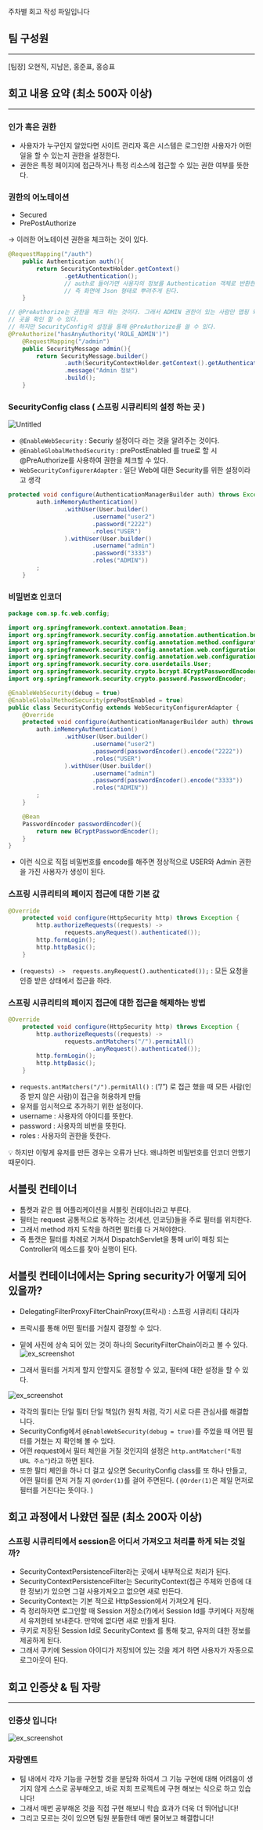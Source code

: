 주차별 회고 작성 파일입니다

## 팀 구성원

---

[팀장] 오현직, 지남은, 홍준표, 홍승표

## 회고 내용 요약 (최소 500자 이상)

---

### 인가 혹은 권한

- 사용자가 누구인지 알았다면 사이트 관리자 혹은 시스템은 로그인한 사용자가 어떤 일을 할 수 있는지 권한을 설정한다.
- 권한은 특정 페이지에 접근하거나 특정 리소스에 접근할 수 있는 권한 여부를 뜻한다.

### 권한의 어노테이션

- Secured
- PrePostAuthorize

→ 이러한 어노테이션 권한을 체크하는 것이 있다.

```java
@RequestMapping("/auth")
    public Authentication auth(){
        return SecurityContextHolder.getContext()
                .getAuthentication();
				// auth로 들어가면 사용자의 정보를 Authentication 객체로 반환한다.
				// 즉 화면에 Json 형태로 뿌려주게 된다.
    }

// @PreAuthorize는 권한을 체크 하는 것이다. 그래서 ADMIN 권한이 있는 사람만 맵핑 되어 있는
// 곳을 확인 할 수 있다.
// 하지만 SecurityConfig의 설정을 통해 @PreAuthorize를 쓸 수 있다.
@PreAuthorize("hasAnyAuthority('ROLE_ADMIN')")
    @RequestMapping("/admin")
    public SecurityMessage admin(){
        return SecurityMessage.builder()
                .auth(SecurityContextHolder.getContext().getAuthentication())
                .message("Admin 정보")
                .build();
    }
```
### SecurityConfig class ( 스프링 시큐리티의 설정 하는 곳 )

![Untitled](./img/config.png)

- `@EnableWebSecurity` : Securiy 설정이다 라는 것을 알려주는 것이다.
- `@EnableGlobalMethodSecurity` : prePostEnabled 를 true로 할 시 @PreAuthorize를 사용하여 권한을 체크할 수 있다.
- `WebSecurityConfigurerAdapter` : 일단 Web에 대한 Security를 위한 설정이라고 생각

```java
protected void configure(AuthenticationManagerBuilder auth) throws Exception {
        auth.inMemoryAuthentication()
                .withUser(User.builder()
                        .username("user2")
                        .password("2222")
                        .roles("USER")
                ).withUser(User.builder()
                        .username("admin")
                        .password("3333")
                        .roles("ADMIN"))
        ;
    }
```
### 비밀번호 인코더

```java
package com.sp.fc.web.config;

import org.springframework.context.annotation.Bean;
import org.springframework.security.config.annotation.authentication.builders.AuthenticationManagerBuilder;
import org.springframework.security.config.annotation.method.configuration.EnableGlobalMethodSecurity;
import org.springframework.security.config.annotation.web.configuration.EnableWebSecurity;
import org.springframework.security.config.annotation.web.configuration.WebSecurityConfigurerAdapter;
import org.springframework.security.core.userdetails.User;
import org.springframework.security.crypto.bcrypt.BCryptPasswordEncoder;
import org.springframework.security.crypto.password.PasswordEncoder;

@EnableWebSecurity(debug = true)
@EnableGlobalMethodSecurity(prePostEnabled = true)
public class SecurityConfig extends WebSecurityConfigurerAdapter {
    @Override
    protected void configure(AuthenticationManagerBuilder auth) throws Exception {
        auth.inMemoryAuthentication()
                .withUser(User.builder()
                        .username("user2")
                        .password(passwordEncoder().encode("2222"))
                        .roles("USER")
                ).withUser(User.builder()
                        .username("admin")
                        .password(passwordEncoder().encode("3333"))
                        .roles("ADMIN"))
        ;
    }

    @Bean
    PasswordEncoder passwordEncoder(){
        return new BCryptPasswordEncoder();
    }
}
```

- 이런 식으로 직접 비밀번호를 encode를 해주면 정상적으로 USER와 Admin 권한을 가진 사용자가 생성이 된다.

### 스프링 시큐리티의 페이지 접근에 대한 기본 값

```java
@Override
    protected void configure(HttpSecurity http) throws Exception {
        http.authorizeRequests((requests) ->
                requests.anyRequest().authenticated());
        http.formLogin();
        http.httpBasic();
    }
```

- `(requests) ->  requests.anyRequest().authenticated());` : 모든 요청을 인증 받은 상태에서 접근을 하라.

### 스프링 시큐리티의 페이지 접근에 대한 접근을 해제하는 방법

```java
@Override
    protected void configure(HttpSecurity http) throws Exception {
        http.authorizeRequests((requests) ->
                requests.antMatchers("/").permitAll()
                        .anyRequest().authenticated());
        http.formLogin();
        http.httpBasic();
    }
```

- `requests.antMatchers("/").permitAll()` : (”/”) 로 접근 했을 때 모든 사람(인증 받지 않은 사람)이 접근을 허용하게 만듦
- 유저를 임시적으로 추가하기 위한 설정이다.
- username : 사용자의 아이디를 뜻한다.
- password : 사용자의 비번을 뜻한다.
- roles : 사용자의 권한을 뜻한다.

<aside>
💡 하지만 이렇게 유저를 만든 경우는 오류가 난다. 왜냐하면 비밀번호를 인코더 안했기 때문이다.

</aside>

## 서블릿 컨테이너

- 톰켓과 같은 웹 어플리케이션을 서블릿 컨테이너라고 부른다.
- 필터는 request 공통적으로 동작하는 것(세션, 인코딩)들을 주로 필터를 위치한다.
- 그래서 method 까지 도착을 하려면 필터를 다 거쳐야한다.
- 즉 톰캣은 필터를 차례로 거쳐서 DispatchServlet을 통해 url이 매칭 되는 Controller의 메소드를 찾아 실행이 된다.

## 서블릿 컨테이너에서는 Spring security가 어떻게 되어 있을까?

- DelegatingFilterProxyFilterChainProxy(프락시) : 스프링 시큐리티 대리자
- 프락시를 통해 어떤 필터를 거칠지 결정할 수 있다.
- 밑에 사진에 상속 되어 있는 것이 하나의 SecurityFilterChain이라고 볼 수 있다.
  ![ex_screenshot](./img/filterchainimege.PNG)


- 그래서 필터를 거치게 할지 안할지도 결정할 수 있고, 필터에 대한 설정을 할 수 있다.


![ex_screenshot](./img/filter.PNG)
- 각각의 필터는 단일 필터 단일 책임(?) 원칙 처럼, 각기 서로 다른 관심사를 해결합니다.
- SecurityConfig에서 `@EnableWebSecurity(debug = true)`를 주었을 때 어떤 필터를 거쳤는 지 확인해 볼 수 있다.
- 어떤 request에서 필터 체인을 거칠 것인지의 설정은 `http.antMatcher("특정 URL 주소"`)라고 하면 된다.
- 또한 필터 체인을 하나 더 걸고 싶으면 SecurityConfig class를 또 하나 만들고, 어떤 필터를 먼저 거칠 지 `@Order(1)`를 걸어 주면된다. ( `@Order(1)`은 제일 먼저로 필터를 거친다는 뜻이다. )


## 회고 과정에서 나왔던 질문 (최소 200자 이상)


### 스프링 시큐리티에서 session은 어디서 가져오고 처리를 하게 되는 것일까?

- SecurityContextPersistenceFilter라는 곳에서 내부적으로 처리가 된다.
- SecurityContextPersistenceFilter는 SecurityContext(접근 주체와 인증에 대한 정보)가 있으면 그걸 사용가져오고 없으면 새로 만든다.
- SecurityContext는 기본 적으로 HttpSession에서 가져오게 된다.
- 즉 정리하자면 로그인할 때 Session 저장소(?)에서 Session Id를 쿠키에다 저장해서 유저한테 보내준다. 만약에 없다면 새로 만들게 된다.
- 쿠키로 저장된 Session Id로 SecurityContext 를 통해 찾고, 유저의 대한 정보를 제공하게 된다.
- 그래서 쿠키에 Session 아이디가 저장되어 있는 것을 제거 하면 사용자가 자동으로 로그아웃이 된다.

## 회고 인증샷 & 팀 자랑

---

### 인증샷 입니다!
![ex_screenshot](./img/discord.PNG)

### 자랑멘트
- 팀 내에서 각자 기능을 구현할 것을 분담화 하여서 그 기능 구현에 대해 어려움이 생기지 않게 스스로 공부해오고, 바로 저희 프로젝트에 구현 해보는 식으로 하고 있습니다!
- 그래서 매번 공부해온 것을 직접 구현 해보니 학습 효과가 더욱 더 뛰어납니다!
- 그리고 모르는 것이 있으면 팀원 분들한테 매번 물어보고 해결합니다!
